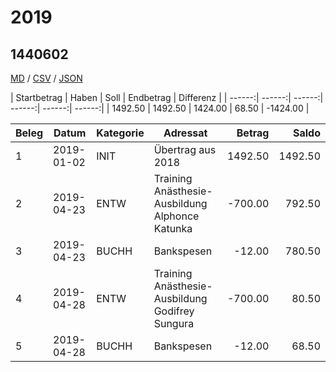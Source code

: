 # 2019

## 1440602
[MD](1440602.md) / [CSV](1440602.csv) / [JSON](1440602.json) 

| Startbetrag | Haben | Soll | Endbetrag | Differenz |
| ------:| ------:| ------:| ------:| ------:| ------:|
| 1492.50 | 1492.50 | 1424.00 | 68.50 | -1424.00 |


| Beleg | Datum | Kategorie | Adressat | Betrag | Saldo |
| ------ | ------ | ------ | ------ | ------:| ------:|
| 1 | 2019-01-02 | INIT | Übertrag aus 2018 |    1492.50 |    1492.50 |
| 2 | 2019-04-23 | ENTW | Training Anästhesie-Ausbildung Alphonce Katunka |    -700.00 |     792.50 |
| 3 | 2019-04-23 | BUCHH | Bankspesen |     -12.00 |     780.50 |
| 4 | 2019-04-28 | ENTW | Training Anästhesie-Ausbildung Godifrey Sungura |    -700.00 |      80.50 |
| 5 | 2019-04-28 | BUCHH | Bankspesen |     -12.00 |      68.50 |


